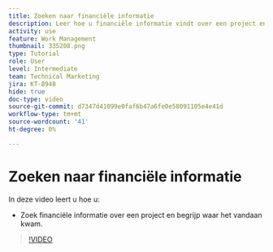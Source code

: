 ```yaml
---
title: Zoeken naar financiële informatie
description: Leer hoe u financiële informatie vindt over een project en begrijpt waar het vandaan komt.
activity: use
feature: Work Management
thumbnail: 335208.png
type: Tutorial
role: User
level: Intermediate
team: Technical Marketing
jira: KT-8948
hide: true
doc-type: video
source-git-commit: d7347d41099e0faf6b47a6fe0e58091105e4e41d
workflow-type: tm+mt
source-wordcount: '41'
ht-degree: 0%

---
```


# Zoeken naar financiële informatie

In deze video leert u hoe u:

* Zoek financiële informatie over een project en begrijp waar het vandaan kwam.

>[!VIDEO](https://video.tv.adobe.com/v/335208/?quality=12&learn=on)
